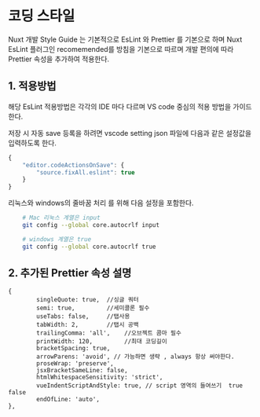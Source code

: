 # 코딩 스타일

Nuxt 개발 Style Guide 는 기본적으로 EsLint 와 Prettier 를 기본으로 하며 Nuxt EsLint 플러그인 recomemended를 방침을 기본으로 따르며 개발 편의에 따라 Prettier 속성을 추가하여 적용한다. 

## 1. 적용방법
해당 EsLint 적용방법은 각각의 IDE 마다 다르며 VS code 중심의 적용 방법을 가이드 한다.

저장 시 자동 save 등록을 하려면 vscode setting json 파일에 다음과 같은 설정값을 입력하도록 한다.
```js
{
    "editor.codeActionsOnSave": {
        "source.fixAll.eslint": true
    }
}
```

리눅스와 windows의 줄바꿈 처리 를 위해 다음 설정을 포함한다.

```bash
    # Mac 리눅스 계열은 input
    git config --global core.autocrlf input

    # windows 계열은 true
    git config --global core.autocrlf true
```

## 2. 추가된 Prettier 속성 설명
```
{
        singleQuote: true,  //싱글 쿼터
        semi: true,         //세미콜론 필수
        useTabs: false,     //탭사용 
        tabWidth: 2,        //탭시 공백
        trailingComma: 'all',    //오브젝트 콤마 필수
        printWidth: 120,         //최대 코딩길이
        bracketSpacing: true,    
        arrowParens: 'avoid', // 가능하면 생략 , always 항상 써야한다.
        proseWrap: 'preserve',
        jsxBracketSameLine: false,
        htmlWhitespaceSensitivity: 'strict',
        vueIndentScriptAndStyle: true, // script 영역의 들여쓰기  true false
        endOfLine: 'auto',
},
```


